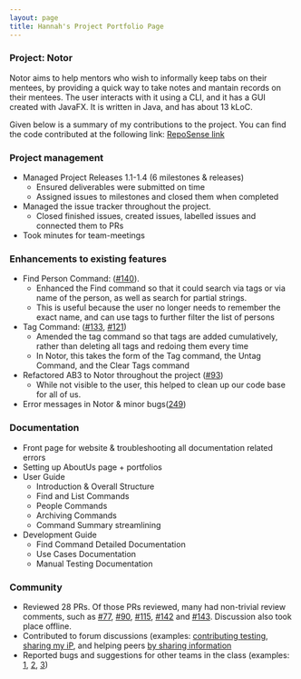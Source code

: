 ```yaml
---
layout: page
title: Hannah's Project Portfolio Page
---
```


### Project: Notor

Notor aims to help mentors who wish to informally keep tabs on their mentees, by providing a quick way to take notes and
mantain records on their mentees. The user interacts with it using a CLI, and it has a GUI created with JavaFX. It is
written in Java, and has about 13 kLoC.

Given below is a summary of my contributions to the project. You can find the code contributed at the following link: [RepoSense link](https://nus-cs2103-ay2122s1.github.io/tp-dashboard/?tabOpen=true&tabType=authorship&tabAuthor=kaixin-hc&tabRepo=AY2122S1-CS2103T-W08-1%2Ftp%5Bmaster%5D&authorshipFileTypes=docs~functional-code~test-code~other&search=AY2122S1-CS2103T-W08-1%2Ftp%5Bmaster%5D&sort=groupTitle&sortWithin=title&since=2021-09-17&timeframe=commit&mergegroup=&groupSelect=groupByRepos&breakdown=false&authorshipIsMergeGroup=false&authorshipIsBinaryFileTypeChecked=false)

### Project management

  * Managed Project Releases 1.1-1.4 (6 milestones & releases)
    * Ensured deliverables were submitted on time
    * Assigned issues to milestones and closed them when completed
  * Managed the issue tracker throughout the project.
    * Closed finished issues, created issues, labelled issues and connected them to PRs
  * Took minutes for team-meetings

### Enhancements to existing features

* Find Person Command: ([#140](https://github.com/AY2122S1-CS2103T-W08-1/tp/pull/140)).
  * Enhanced the Find command so that it could search via tags or via name of the person, as well as search for partial strings.
  * This is useful because the user no longer needs to remember the exact name, and can use tags to further filter the list of persons
* Tag Command: ([#133](https://github.com/AY2122S1-CS2103T-W08-1/tp/pull/133), [#121](https://github.com/AY2122S1-CS2103T-W08-1/tp/pull/121))
  * Amended the tag command so that tags are added cumulatively, rather than deleting all tags and redoing them every time
  * In Notor, this takes the form of the Tag command, the Untag Command, and the Clear Tags command
* Refactored AB3 to Notor throughout the project ([#93](https://github.com/AY2122S1-CS2103T-W08-1/tp/pull/93))
  * While not visible to the user, this helped to clean up our code base for all of us.
* Error messages in Notor & minor bugs([249](https://github.com/AY2122S1-CS2103T-W08-1/tp/pull/249))

### Documentation

  * Front page for website & troubleshooting all documentation related errors
  * Setting up AboutUs page + portfolios
  * User Guide
    * Introduction & Overall Structure
    * Find and List Commands
    * People Commands
    * Archiving Commands
    * Command Summary streamlining
  * Development Guide
    * Find Command Detailed Documentation
    * Use Cases Documentation
    * Manual Testing Documentation

### Community

* Reviewed 28 PRs. Of those PRs reviewed, many had non-trivial review comments, such as [#77](https://github.com/AY2122S1-CS2103T-W08-1/tp/pull/77), [#90](https://github.com/AY2122S1-CS2103T-W08-1/tp/pull/90), [#115](https://github.com/AY2122S1-CS2103T-W08-1/tp/pull/115), [#142](https://github.com/AY2122S1-CS2103T-W08-1/tp/pull/142) and [#143](https://github.com/AY2122S1-CS2103T-W08-1/tp/pull/143). Discussion also took place offline.
* Contributed to forum discussions (examples: [contributing testing](https://github.com/nus-cs2103-AY2122S1/forum/issues/66#issuecomment-905089555), [sharing my iP](https://github.com/nus-cs2103-AY2122S1/forum/issues/231#issuecomment-936154719), and helping peers [by sharing information](https://github.com/nus-cs2103-AY2122S1/forum/issues/231#issuecomment-936154719)
* Reported bugs and suggestions for other teams in the class (examples: [1](https://github.com/kaixin-hc/ped/issues/3), [2](https://github.com/kaixin-hc/ped/issues/5), [3](https://github.com/kaixin-hc/ped/issues/1))

